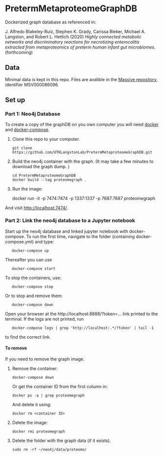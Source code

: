# PretermMetaproteomeGraphDB

Dockerized graph database as referenced in:

J. Alfredo Blakeley-Ruiz, Stephen K. Grady, Carissa Bleker, Michael A. Langston, and Robert L. Hettich (2020) *Highly connected metabolic networks and discriminatory reactions for necrotizing enterocolitis extracted from metaproteomics of preterm human infant gut microbiomes.* (forthcoming)

## Data
Minimal data is kept in this repo. Files are avalible in the [Massive repository](https://massive.ucsd.edu/), identifier MSV000086096. 

## Set up

### Part 1: Neo4j Database

To create a copy of the graphDB on you own computer you will need [docker](https://docs.docker.com/) and [docker-compose](https://docs.docker.com/compose/). 

1. Clone this repo to your computer. 
    
       git clone https://github.com/UTKLangstonLab/PretermMetaproteomeGraphDB.git 


3. Build the neo4j container with the graph.  (It may take a few minutes to download the graph dump. )
    
       cd PretermMetaproteomeGraphDB
       docker build --tag proteomegraph .

3.  Run the image: 

       docker run -it  -p 7474:7474 -p 1337:1337 -p 7687:7687 proteomegraph
       
   And visit [http://localhost:7474/](http://localhost:7474/). 

### Part 2: Link the neo4j database to a Jupyter notebook

Start up the neo4j database and linked jupyter notebook with docker-compose. To run the first time, navigate to the folder (containing docker-compose.yml) and type:

       docker-compose up

   Thereafter you can use 

       docker-compose start

   To stop the containers, use:

       docker-compose stop

   Or to stop and remove them:
   
       docker-compose down
   
   Open your browser at the http://localhost:8888/?token=... link printed to the terminal. If the logs are not printed, run

       docker-compose logs | grep 'http://localhost:.*/?token' | tail -1 
 
   to find the correct link. 

#### To remove
If you need to remove the graph image. 

1. Remove the container: 

       docker-compose down

   Or get the container ID from the first column in:
      
       docker ps -a | grep proteomegraph
       
   And delete it using:

       docker rm <container ID>  

2. Delete the image:
    
       docker rmi proteomegraph

3. Delete the folder with the graph data (if it exists). 

       sudo rm -rf ~/neo4j/data/proteome/